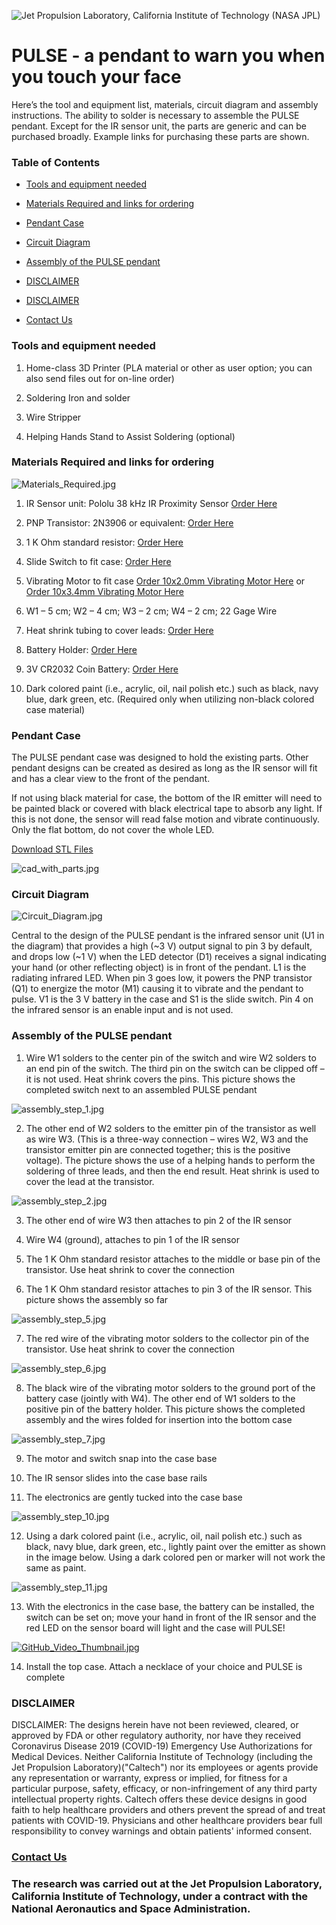 ![Jet Propulsion Laboratory, California Institute of Technology (NASA JPL)](Images/Misc/NASA_JPL_LOGO.jpg)
# PULSE - a pendant to warn you when you touch your face
Here’s the tool and equipment list, materials, circuit diagram and assembly instructions. The ability to solder is necessary to assemble the PULSE pendant. Except for the IR sensor unit, the parts are generic and can be purchased broadly. Example links for purchasing these parts are shown.

### Table of Contents
* [Tools and equipment needed](https://github.com/nasa-jpl/Pulse#tools-and-equipment-needed)

* [Materials Required and links for ordering](https://github.com/nasa-jpl/Pulse#materials-required-and-links-for-ordering)

* [Pendant Case](https://github.com/nasa-jpl/Pulse#pendant-case)

* [Circuit Diagram](https://github.com/nasa-jpl/Pulse#circuit-diagram)

* [Assembly of the PULSE pendant](https://github.com/nasa-jpl/Pulse#assembly-of-the-pulse-pendant)

* [DISCLAIMER](https://github.com/nasa-jpl/Pulse#disclaimer)

* [DISCLAIMER](https://github.com/nasa-jpl/Pulse#disclaimer)

* [Contact Us](mailto:pulse@jpl.nasa.gov)



### Tools and equipment needed

1.	Home-class 3D Printer (PLA material or other as user option; you can also send files out for on-line order)

2. Soldering Iron and solder

3. Wire Stripper

4. Helping Hands Stand to Assist Soldering (optional)

### Materials Required and links for ordering

![Materials_Required.jpg](Images/Materials_Required.jpg)

1. IR Sensor unit: Pololu 38 kHz IR Proximity Sensor [Order Here](https://www.pololu.com/product/2578)

2. PNP Transistor: 2N3906 or equivalent: [Order Here](https://www.amazon.com/Projects-B-0001-A10f-General-Transistor-92/dp/B07Y3GFR5P/ref=sr_1_6?dchild=1&keywords=2n3906+transistor&qid=1589929461&sr=8-6)

3. 1 K Ohm standard resistor: [Order Here](https://www.amazon.com/EDGELEC-Resistor-Tolerance-Resistance-Optional/dp/B07HDDWFDD?ref_=ast_slp_dp)

4. Slide Switch to fit case: [Order Here](https://www.amazon.com/gp/product/B07NLR444L/ref=ppx_yo_dt_b_asin_title_o06_s00?ie=UTF8&psc=1)

5. Vibrating Motor to fit case [Order 10x2.0mm Vibrating Motor Here](https://www.pololu.com/product/1638) or [Order 10x3.4mm Vibrating Motor Here](https://www.pololu.com/product/1636)

6. W1 – 5 cm; W2 – 4 cm; W3 – 2 cm; W4 – 2 cm; 22 Gage Wire

7. Heat shrink tubing to cover leads: [Order Here](https://www.amazon.com/560PCS-Heat-Shrink-Tubing-Eventronic/dp/B072PCQ2LW/ref=sr_1_5?dchild=1&keywords=shrink+wrap&qid=1589929721&s=industrial&sr=1-5)

8. Battery Holder: [Order Here](https://www.amazon.com/gp/product/B07FL8MFK8/ref=ppx_yo_dt_b_asin_title_o01_s01?ie=UTF8&psc=1)

9. 3V CR2032 Coin Battery: [Order Here](https://www.amazon.com/gp/product/B071D4DKTZ/ref=ppx_yo_dt_b_asin_title_o09_s01?ie=UTF8&psc=1)

10. Dark colored paint (i.e., acrylic, oil, nail polish etc.) such as black, navy blue, dark green, etc. (Required only when utilizing non-black colored case material)
 
### Pendant Case

The PULSE pendant case was designed to hold the existing parts. Other pendant designs can be created as desired as long as the IR sensor will fit and has a clear view to the front of the pendant.
 
If not using black material for case, the bottom of the IR emitter will need to be painted black or covered with black electrical tape to absorb any light. If this is not done, the sensor will read false motion and vibrate continuously. Only the flat bottom, do not cover the whole LED.

[Download STL Files](https://github.com/nasa-jpl/Pulse/tree/master/CAD)

![cad_with_parts.jpg](Images/cad_with_parts.jpg)

### Circuit Diagram

![Circuit_Diagram.jpg](Images/Circuit_Diagram.jpg)

Central to the design of the PULSE pendant is the infrared sensor unit (U1 in the diagram) that provides a high (~3 V) output signal to pin 3 by default, and drops low (~1 V) when the LED detector (D1) receives a signal indicating your hand (or other reflecting object) is in front of the pendant.  L1 is the radiating infrared LED. When pin 3 goes low, it powers the PNP transistor (Q1) to energize the motor (M1) causing it to vibrate and the pendant to pulse. V1 is the 3 V battery in the case and S1 is the slide switch. Pin 4 on the infrared sensor is an enable input and is not used.

### Assembly of the PULSE pendant

1. Wire W1 solders to the center pin of the switch and wire W2 solders to an end pin of the switch. The third pin on the switch can be 		clipped off – it is not used. Heat shrink covers the pins. This picture shows the completed switch next to an assembled PULSE pendant

![assembly_step_1.jpg](Images/assembly_step_1.jpg)

2. The other end of W2 solders to the emitter pin of the transistor as well as wire W3. (This is a three-way connection – wires W2, W3 		and the transistor emitter pin are connected together; this is the positive voltage). The picture shows the use of a helping hands to 	perform the soldering of three leads, and then the end result. Heat shrink is used to cover the lead at the transistor.

![assembly_step_2.jpg](Images/assembly_step_2.jpg)

3. The other end of wire W3 then attaches to pin 2 of the IR sensor

4. Wire W4 (ground), attaches to pin 1 of the IR sensor

5. The 1 K Ohm standard resistor attaches to the middle or base pin of the transistor. Use heat shrink to cover the connection

6. The 1 K Ohm standard resistor attaches to pin 3 of the IR sensor. This picture shows the assembly so far

![assembly_step_5.jpg](Images/assembly_step_5.jpg)

7. The red wire of the vibrating motor solders to the collector pin of the transistor. Use heat shrink to cover the connection

![assembly_step_6.jpg](Images/assembly_step_6.jpg)

8. The black wire of the vibrating motor solders to the ground port of the battery case (jointly with W4). The other end of W1 solders 		to the positive pin of the battery holder. This picture shows the completed assembly and the wires folded for insertion into the 				bottom case

![assembly_step_7.jpg](Images/assembly_step_7.jpg)

9. The motor and switch snap into the case base

10. The IR sensor slides into the case base rails

11. The electronics are gently tucked into the case base

![assembly_step_10.jpg](Images/assembly_step_10.jpg)

12. Using a dark colored paint (i.e., acrylic, oil, nail polish etc.) such as black, navy blue, dark green, etc., lightly paint over the 		emitter as shown in the image below. Using a dark colored pen or marker will not work the same as paint. 

![assembly_step_11.jpg](Images/assembly_step_11.jpg)

13. With the electronics in the case base, the battery can be installed, the switch can be set on; move your hand in front of the IR 				sensor and the red LED on the sensor board will light and the case will PULSE!  

[![GitHub_Video_Thumbnail.jpg](Images/Misc/GitHub_Video_Thumbnail.jpg)](https://www.youtube.com/watch?v=7utCPXKdKHg&list=PLKWlaxzCh8uKqaNQIiBa6WjCEDBVH6ehV&index=3)

14. Install the top case. Attach a necklace of your choice and PULSE is complete

### DISCLAIMER

DISCLAIMER: The designs herein have not been reviewed, cleared, or approved by FDA or other regulatory authority, nor have they received Coronavirus Disease 2019 (COVID-19) Emergency Use Authorizations for Medical Devices. Neither California Institute of Technology (including the Jet Propulsion Laboratory)("Caltech") nor its employees or agents provide any representation or warranty, express or implied, for fitness for a particular purpose, safety, efficacy, or non-infringement of any third party intellectual property rights. Caltech offers these device designs in good faith to help healthcare providers and others prevent the spread of and treat patients with COVID-19. Physicians and other healthcare providers bear full responsibility to convey warnings and obtain patients' informed consent.

### [Contact Us](mailto:pulse@jpl.nasa.gov)

### The research was carried out at the Jet Propulsion Laboratory, California Institute of Technology, under a contract with the National Aeronautics and Space Administration.
